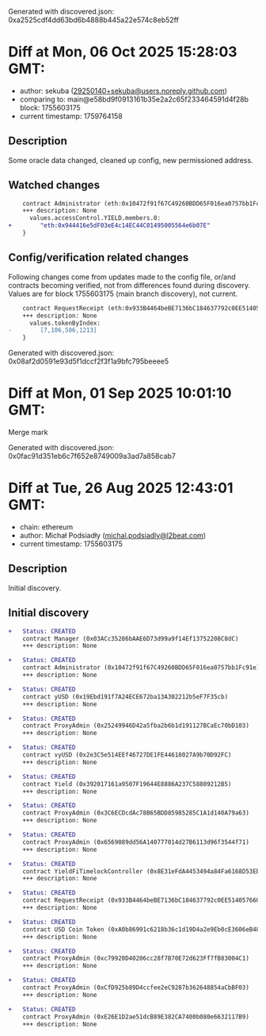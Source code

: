 Generated with discovered.json: 0xa2525cdf4dd63bd6b4888b445a22e574c8eb52ff

# Diff at Mon, 06 Oct 2025 15:28:03 GMT:

- author: sekuba (<29250140+sekuba@users.noreply.github.com>)
- comparing to: main@e58bd9f0913161b35e2a2c65f233464591d4f28b block: 1755603175
- current timestamp: 1759764158

## Description

Some oracle data changed, cleaned up config, new permissioned address.

## Watched changes

```diff
    contract Administrator (eth:0x10472f91f67C49260BDD65F016ea0757bb1Fc91e) {
    +++ description: None
      values.accessControl.YIELD.members.0:
+        "eth:0x944416e5dF03eE4c14EC44C01495005564e6b07E"
    }
```

## Config/verification related changes

Following changes come from updates made to the config file,
or/and contracts becoming verified, not from differences found during
discovery. Values are for block 1755603175 (main branch discovery), not current.

```diff
    contract RequestReceipt (eth:0x933B4464beBE7136bC184637792c0EE514057660) {
    +++ description: None
      values.tokenByIndex:
-        [7,106,586,1213]
    }
```

Generated with discovered.json: 0x08af2d0591e93d5f1dccf2f3f1a9bfc795beeee5

# Diff at Mon, 01 Sep 2025 10:01:10 GMT:

Merge mark

Generated with discovered.json: 0x0fac91d351eb6c7f652e8749009a3ad7a858cab7

# Diff at Tue, 26 Aug 2025 12:43:01 GMT:

- chain: ethereum
- author: Michał Podsiadły (<michal.podsiadly@l2beat.com>)
- current timestamp: 1755603175

## Description

Initial discovery.

## Initial discovery

```diff
+   Status: CREATED
    contract Manager (0x03ACc35286bAAE6D73d99a9f14Ef13752208C8dC)
    +++ description: None
```

```diff
+   Status: CREATED
    contract Administrator (0x10472f91f67C49260BDD65F016ea0757bb1Fc91e)
    +++ description: None
```

```diff
+   Status: CREATED
    contract yUSD (0x19Ebd191f7A24ECE672ba13A302212b5eF7F35cb)
    +++ description: None
```

```diff
+   Status: CREATED
    contract ProxyAdmin (0x25249946D42a5fba2b6b1d191127BCaEc70bD103)
    +++ description: None
```

```diff
+   Status: CREATED
    contract vyUSD (0x2e3C5e514EEf46727DE1FE44618027A9b70D92FC)
    +++ description: None
```

```diff
+   Status: CREATED
    contract Yield (0x392017161a9507F19644E8886A237C58809212B5)
    +++ description: None
```

```diff
+   Status: CREATED
    contract ProxyAdmin (0x3C6ECDcdAc78B65BDD85985285C1A1d140A79a63)
    +++ description: None
```

```diff
+   Status: CREATED
    contract ProxyAdmin (0x6569089dd56A140777014d27B6113d96f3544f71)
    +++ description: None
```

```diff
+   Status: CREATED
    contract YieldFiTimelockController (0x8E31eFdA4453494a84Fa6168D53Eb1418c0b4aC4)
    +++ description: None
```

```diff
+   Status: CREATED
    contract RequestReceipt (0x933B4464beBE7136bC184637792c0EE514057660)
    +++ description: None
```

```diff
+   Status: CREATED
    contract USD Coin Token (0xA0b86991c6218b36c1d19D4a2e9Eb0cE3606eB48)
    +++ description: None
```

```diff
+   Status: CREATED
    contract ProxyAdmin (0xc79920D40206cc28f7B70E72d623Ff7fB83004C1)
    +++ description: None
```

```diff
+   Status: CREATED
    contract ProxyAdmin (0xCfD925b89D4ccfee2eC9287b362648854aCbBF03)
    +++ description: None
```

```diff
+   Status: CREATED
    contract ProxyAdmin (0xE26E1D2ae51dcB89E382CA7400b080e6632117B9)
    +++ description: None
```

